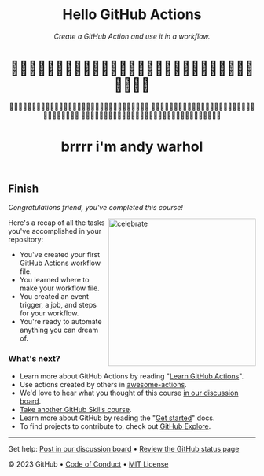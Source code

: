 <header>

<!--
  <<< Author notes: Course header >>>
  Include a 1280x640 image, course title in sentence case, and a concise description in emphasis.
  In your repository settings: enable template repository, add your 1280x640 social image, auto delete head branches.
  Add your open source license, GitHub uses MIT license.
-->

# Hello GitHub Actions 
_Create a GitHub Action and use it in a workflow._
# 🥫🥫🥫🥫🥫🥫🥫🥫🥫🥫🥫🥫🥫🥫🥫🥫🥫🥫🥫🥫🥫🥫🥫🥫🥫🥫🥫🥫🥫🥫🥫
🥫🥫🥫🥫🥫🥫🥫🥫🥫🥫🥫🥫🥫🥫🥫🥫🥫🥫🥫🥫🥫🥫🥫🥫🥫🥫🥫🥫🥫🥫🥫
🥫🥫🥫🥫🥫🥫🥫🥫🥫🥫🥫🥫🥫🥫🥫🥫🥫🥫🥫🥫🥫🥫🥫🥫🥫🥫🥫🥫🥫🥫🥫
🥫🥫🥫🥫🥫🥫🥫🥫🥫🥫🥫🥫🥫🥫🥫🥫🥫🥫🥫🥫🥫🥫🥫🥫🥫🥫🥫🥫🥫🥫🥫

# brrrr i'm andy warhol
</header>

<!--
  <<< Author notes: Finish >>>
  Review what we learned, ask for feedback, provide next steps.
-->

## Finish

_Congratulations friend, you've completed this course!_

<img src=https://octodex.github.com/images/jetpacktocat.png alt=celebrate width=300 align=right>

Here's a recap of all the tasks you've accomplished in your repository:

- You've created your first GitHub Actions workflow file.
- You learned where to make your workflow file.
- You created an event trigger, a job, and steps for your workflow.
- You're ready to automate anything you can dream of.

### What's next?

- Learn more about GitHub Actions by reading "[Learn GitHub Actions](https://docs.github.com/actions/learn-github-actions)".
- Use actions created by others in [awesome-actions](https://github.com/sdras/awesome-actions).
- We'd love to hear what you thought of this course [in our discussion board](https://github.com/orgs/skills/discussions/categories/hello-github-actions).
- [Take another GitHub Skills course](https://github.com/skills).
- Learn more about GitHub by reading the "[Get started](https://docs.github.com/get-started)" docs.
- To find projects to contribute to, check out [GitHub Explore](https://github.com/explore).

<footer>

<!--
  <<< Author notes: Footer >>>
  Add a link to get support, GitHub status page, code of conduct, license link.
-->

---

Get help: [Post in our discussion board](https://github.com/orgs/skills/discussions/categories/hello-github-actions) &bull; [Review the GitHub status page](https://www.githubstatus.com/)

&copy; 2023 GitHub &bull; [Code of Conduct](https://www.contributor-covenant.org/version/2/1/code_of_conduct/code_of_conduct.md) &bull; [MIT License](https://gh.io/mit)

</footer>

